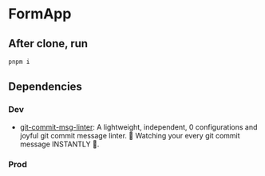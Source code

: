 # FormApp

## After clone, run

```sh
pnpm i
```

## Dependencies

### Dev

- [git-commit-msg-linter](https://www.npmjs.com/package/git-commit-msg-linter): A lightweight, independent, 0 configurations and joyful git commit message linter. 👀 Watching your every git commit message INSTANTLY 🚀.

### Prod
